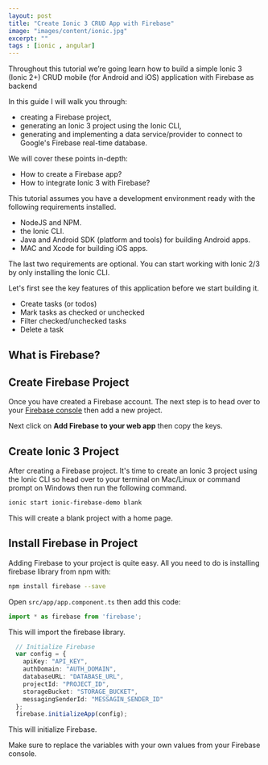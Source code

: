 ```yaml
---
layout: post
title: "Create Ionic 3 CRUD App with Firebase"
image: "images/content/ionic.jpg"
excerpt: "" 
tags : [ionic , angular] 
---
```




Throughout this tutorial we’re going learn how to build a simple Ionic 3 (Ionic 2+) CRUD mobile (for Android and iOS) application with Firebase as backend

In this guide I will walk you through:

* creating a Firebase project,
* generating an Ionic 3 project using the Ionic CLI,
* generating and implementing a data service/provider to connect to Google's Firebase real-time database.

We will cover these points in-depth:

* How to create a Firebase app?
* How to integrate Ionic 3 with Firebase?

This tutorial assumes you have a development environment ready with the following requirements installed.

* NodeJS and NPM.
* the Ionic CLI.
* Java and Android SDK (platform and tools) for building Android apps.
* MAC and Xcode for building iOS apps.

The last two requirements are optional. You can start working with Ionic 2/3 by only installing the Ionic CLI.

Let's first see the key features of this application before we start building it.

* Create tasks (or todos)
* Mark tasks as checked or unchecked
* Filter checked/unchecked tasks
* Delete a task


## What is Firebase?

 
## Create Firebase Project

Once you have created a Firebase account. The next step is to head over to your [Firebase console](https://console.firebase.google.com) then add a new project.  

Next click on **Add Firebase to your web app** then copy the keys.


## Create Ionic 3 Project

After creating a Firebase project. It's time to create an Ionic 3 project using the Ionic CLI so head over to your terminal on Mac/Linux or command prompt on Windows then run the following command.

```bash
ionic start ionic-firebase-demo blank
```   

This will create a blank project with a home page.

## Install Firebase in Project

Adding Firebase to your project is quite easy. All you need to do is installing firebase library from npm with:

```bash
npm install firebase --save
```


Open `src/app/app.component.ts` then add this code:

```ts
import * as firebase from 'firebase';
```

This will import the firebase library.


```ts
  // Initialize Firebase
  var config = {
    apiKey: "API_KEY",
    authDomain: "AUTH_DOMAIN",
    databaseURL: "DATABASE_URL",
    projectId: "PROJECT_ID",
    storageBucket: "STORAGE_BUCKET",
    messagingSenderId: "MESSAGIN_SENDER_ID"
  };
  firebase.initializeApp(config);

```
This will initialize Firebase.

Make sure to replace the variables with your own values from your Firebase console.

